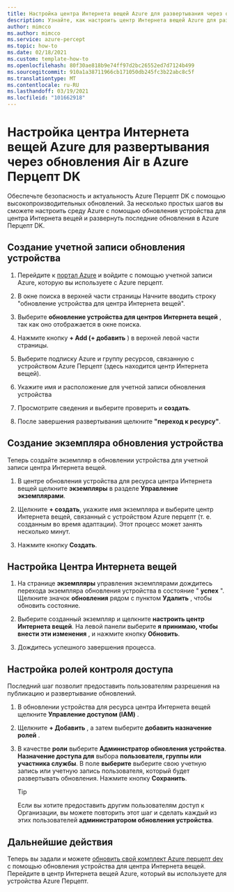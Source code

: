 ```yaml
---
title: Настройка центра Интернета вещей Azure для развертывания через обновления Air
description: Узнайте, как настроить центр Интернета вещей Azure для развертывания обновлений по воздуху в Azure Перцепт DK.
author: mimcco
ms.author: mimcco
ms.service: azure-percept
ms.topic: how-to
ms.date: 02/18/2021
ms.custom: template-how-to
ms.openlocfilehash: 80f30ae818b9e74ff97d2bc26552ed7d7124b499
ms.sourcegitcommit: 910a1a38711966cb171050db245fc3b22abc8c5f
ms.translationtype: MT
ms.contentlocale: ru-RU
ms.lasthandoff: 03/19/2021
ms.locfileid: "101662918"
---
```

# <a name="how-to-set-up-azure-iot-hub-to-deploy-over-the-air-updates-to-your-azure-percept-dk"></a>Настройка центра Интернета вещей Azure для развертывания через обновления Air в Azure Перцепт DK
Обеспечьте безопасность и актуальность Azure Перцепт DK с помощью высокопроизводительных обновлений. За несколько простых шагов вы сможете настроить среду Azure с помощью обновления устройства для центра Интернета вещей и развернуть последние обновления в Azure Перцепт DK.

## <a name="create-a-device-update-account"></a>Создание учетной записи обновления устройства

1. Перейдите к [портал Azure](https://portal.azure.com) и войдите с помощью учетной записи Azure, которую вы используете с Azure перцепт. 

1. В окне поиска в верхней части страницы Начните вводить строку "обновление устройства для центра Интернета вещей".

1. Выберите **обновление устройства для центров Интернета вещей** , так как оно отображается в окне поиска.

1. Нажмите кнопку **+ Add (+ добавить** ) в верхней левой части страницы.

1. Выберите подписку Azure и группу ресурсов, связанную с устройством Azure Перцепт (здесь находится центр Интернета вещей).

1. Укажите имя и расположение для учетной записи обновления устройства

1. Просмотрите сведения и выберите проверить и **создать**.
 
1. После завершения развертывания щелкните **"переход к ресурсу"**.
 
## <a name="create-a-device-update-instance"></a>Создание экземпляра обновления устройства
Теперь создайте экземпляр в обновлении устройства для учетной записи центра Интернета вещей.

1. В центре обновления устройства для ресурса центра Интернета вещей щелкните **экземпляры** в разделе **Управление экземплярами**.
 
1. Щелкните **+ создать**, укажите имя экземпляра и выберите центр Интернета вещей, связанный с устройством Azure перцепт (т. е. созданным во время адаптации). Этот процесс может занять несколько минут.
 
1. Нажмите кнопку **Создать**.

## <a name="configure-iot-hub"></a>Настройка Центра Интернета вещей

1. На странице **экземпляры** управления экземплярами дождитесь перехода экземпляра обновления устройства в состояние " **успех** ". Щелкните значок **обновления** рядом с пунктом **Удалить** , чтобы обновить состояние.
 
1. Выберите созданный экземпляр и щелкните **настроить центр Интернета вещей**. На левой панели выберите **я принимаю, чтобы внести эти изменения** , и нажмите кнопку **Обновить**.
 
1. Дождитесь успешного завершения процесса.
 
## <a name="configure-access-control-roles"></a>Настройка ролей контроля доступа
Последний шаг позволит предоставить пользователям разрешения на публикацию и развертывание обновлений.

1. В обновлении устройства для ресурса центра Интернета вещей щелкните **Управление доступом (IAM)** .
 
2. Щелкните **+ Добавить** , а затем выберите **добавить назначение ролей** .
 
3. В качестве **роли** выберите **Администратор обновления устройства**. **Назначение доступа для** выбора **пользователя, группы или участника службы**. В поле **выберите** выберите свою учетную запись или учетную запись пользователя, который будет развертывать обновления. Нажмите кнопку **Сохранить**. 

    > [!TIP]
    > Если вы хотите предоставить другим пользователям доступ к Организации, вы можете повторить этот шаг и сделать каждый из этих пользователей **администратором обновления устройства**.

## <a name="next-steps"></a>Дальнейшие действия

Теперь вы задали и можете [обновить свой комплект Azure перцепт dev](./how-to-update-over-the-air.md) с помощью обновления устройства для центра Интернета вещей. Перейдите в центр Интернета вещей Azure, который вы используете для устройства Azure Перцепт.